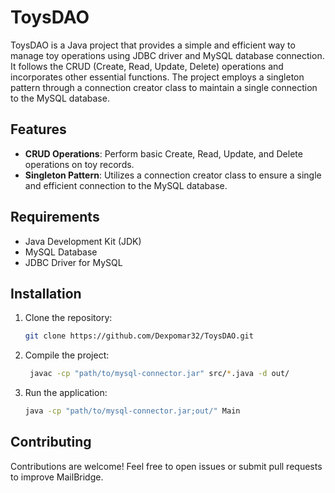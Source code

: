 # ToysDAO

ToysDAO is a Java project that provides a simple and efficient way to manage toy operations using JDBC driver and MySQL database connection. It follows the CRUD (Create, Read, Update, Delete) operations and incorporates other essential functions. The project employs a singleton pattern through a connection creator class to maintain a single connection to the MySQL database.

## Features

- **CRUD Operations**: Perform basic Create, Read, Update, and Delete operations on toy records.
- **Singleton Pattern**: Utilizes a connection creator class to ensure a single and efficient connection to the MySQL database.

## Requirements

- Java Development Kit (JDK)
- MySQL Database
- JDBC Driver for MySQL

## Installation

1. Clone the repository:
   
    ```bash
    git clone https://github.com/Dexpomar32/ToysDAO.git
    ```

2. Compile the project:

   ```bash
    javac -cp "path/to/mysql-connector.jar" src/*.java -d out/
    ```

3. Run the application:

   ```bash
   java -cp "path/to/mysql-connector.jar;out/" Main
   ```

## Contributing

Contributions are welcome! Feel free to open issues or submit pull requests to improve MailBridge.
